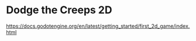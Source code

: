 # Dodge the Creeps 2D

https://docs.godotengine.org/en/latest/getting_started/first_2d_game/index.html
